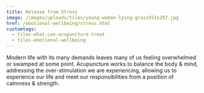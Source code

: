 ```yaml
---
title: Release from Stress
image: /images/uploads/tiles/young-woman-lying-grass551x297.jpg
href: /emotional-wellbeing/stress.html
customtags:
  - tiles-what-can-acupuncture-treat
  - tiles-emotional-wellbeing
---
```

Modern life with its many demands leaves many of us feeling overwhelmed or swamped at some point. Acupuncture works to balance the body & mind, addressing the over-stimulation we are experiencing, allowing us to experience our life and meet our responsibilities from a position of calmness & strength.
